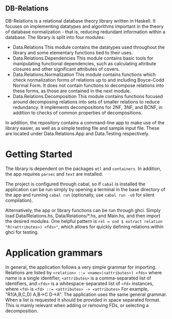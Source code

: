 ## DB-Relations

DB-Relations is a relational database theory library written in Haskell. It focuses on implementing
datatypes and algorithms important in the theory of database normalization - that is, reducing
redundant information within a database. The library is split into four modules:
- Data.Relations
This module contains the datatypes used throughout the library and some elementary functions tied to their uses.
- Data.Relations.Dependencies
This module contains basic tools for manipulating functional dependencies, such as calculating attribute closures 
and other significant attributes of covers. 
- Data.Relations.Normalization
This module contains functions which check normalization forms of relations up to and including Boyce-Codd Normal Form.
It does not contain functions to decompose relations into these forms, as those are contained in the next module.
- Data.Relations.Decomposition
This module contains functions focused around decomposing relations into sets of smaller relations to reduce redundancy.
It implements decompositions for 2NF, 3NF, and BCNF, in addition to checks of common properties of decompositions.

In addition, the repository contains a command-line app to make use of the library easier, as well as a simple testing file
and sample input file. These are located under Data.Relations.App and Data.Testing respectively.

# Getting Started

The library is dependent on the packages `mtl` and `containers`. 
In addition, the app requires `parsec` and `text` are installed.

The project is configured through cabal, so if `cabal` is installed the application
can be run simply by opening a terminal in the base directory of the app and running
```cabal run``` (optionally, use `cabal run -v0` for silent compilation). 

Alternatively, the app or library functions can be run through ghci. Simply load 
Data/Relations.hs, Data/Relations/*.hs, and Main.hs, and then import the desired modules.
One helpful pattern is `rel = snd $ extract relation "R(<attributes>) <fds>"`, which allows 
for quickly defining relations within ghci for testing.

# Application grammars

In general, the application follows a very simple grammar for importing. Relations are listed by
`<relation> ::= <name>(<attributes>) <fds>`
where name is a single identifier, `<attributes>` is a comma-separated list of identifiers, 
and `<fds>` is a whitespace-separated list of `<fd>` instances, where `<fd>` is
`<fd> ::= <attributes> -> <attributes>`
For example, "R1(A,B,C,D) A,B->C D->A". The application uses the same general grammar. When a list
is requested it should be provided in space separated format. This is mainly relevant when adding or 
removing FDs, or selecting a decomposition.